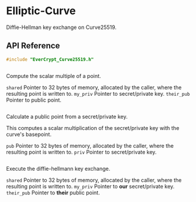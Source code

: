 # Elliptic-Curve

Diffie-Hellman key exchange on Curve25519.

## API Reference

```C
#include "EverCrypt_Curve25519.h"
```

```{doxygenfunction} EverCrypt_Curve25519_scalarmult
```

Compute the scalar multiple of a point.

`shared` Pointer to 32 bytes of memory, allocated by the caller, where the resulting point is written to.
`my_priv` Pointer to secret/private key.
`their_pub` Pointer to public point.

```{doxygenfunction} EverCrypt_Curve25519_secret_to_public
```

Calculate a public point from a secret/private key.

This computes a scalar multiplication of the secret/private key with the curve's basepoint.

`pub` Pointer to 32 bytes of memory, allocated by the caller, where the resulting point is written to.
`priv` Pointer to secret/private key.

```{doxygenfunction} EverCrypt_Curve25519_ecdh
```

Execute the diffie-hellmann key exchange.

`shared` Pointer to 32 bytes of memory, allocated by the caller, where the resulting point is written to.
`my_priv` Pointer to **our** secret/private key.
`their_pub` Pointer to **their** public point.

